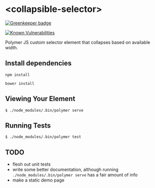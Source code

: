 # \<collapsible-selector\>

[![Greenkeeper badge](https://badges.greenkeeper.io/ioncache/collapsible-selector.svg)](https://greenkeeper.io/)

    
[![Known Vulnerabilities](https://snyk.io//test/github/ioncache/collapsible-selector/badge.svg?targetFile=package.json)](https://snyk.io//test/github/ioncache/collapsible-selector?targetFile=package.json)

Polymer JS custom selector element that collapses based on available width.

## Install dependencies

`npm install`

`bower install`

## Viewing Your Element

```
$ ./node_modules/.bin/polymer serve
```

## Running Tests

```
$ ./node_modules/.bin/polymer test
```

## TODO

- flesh out unit tests
- write some better documentation, although running `./node_modules/.bin/polymer serve` has a fair amount of info
- make a static demo page
